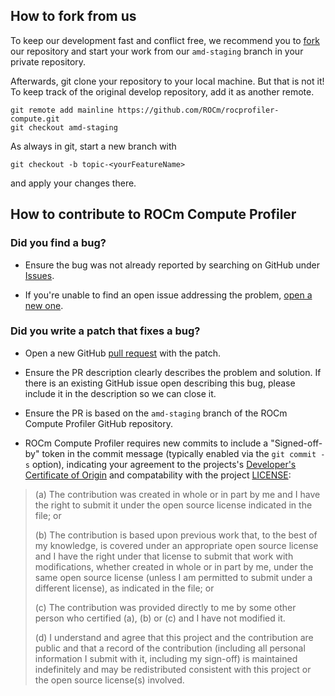 ## How to fork from us

To keep our development fast and conflict free, we recommend you to [fork](https://github.com/ROCm/rocprofiler-compute/fork) our repository and start your work from our `amd-staging` branch in your private repository.

Afterwards, git clone your repository to your local machine. But that is not it! To keep track of the original develop repository, add it as another remote.

```
git remote add mainline https://github.com/ROCm/rocprofiler-compute.git
git checkout amd-staging
```

As always in git, start a new branch with

```
git checkout -b topic-<yourFeatureName>
```

and apply your changes there.

## How to contribute to ROCm Compute Profiler

### Did you find a bug?

- Ensure the bug was not already reported by searching on GitHub under [Issues](https://github.com/ROCm/rocprofiler-compute/issues).

- If you're unable to find an open issue addressing the problem, [open a new one](https://github.com/ROCm/rocprofiler-compute/issues/new).

### Did you write a patch that fixes a bug?

- Open a new GitHub [pull request](https://github.com/ROCm/rocprofiler-compute/compare) with the patch.

- Ensure the PR description clearly describes the problem and solution. If there is an existing GitHub issue open describing this bug, please include it in the description so we can close it.

- Ensure the PR is based on the `amd-staging` branch of the ROCm Compute Profiler GitHub repository.

- ROCm Compute Profiler requires new commits to include a "Signed-off-by" token in the commit message (typically enabled via the `git commit -s` option), indicating your agreement to the projects's [Developer's Certificate of Origin](https://developercertificate.org/) and compatability with the project [LICENSE](https://github.com/ROCm/rocprofiler-compute/blob/main/LICENSE):


> (a) The contribution was created in whole or in part by me and I
> have the right to submit it under the open source license
> indicated in the file; or
>
> (b) The contribution is based upon previous work that, to the best
> of my knowledge, is covered under an appropriate open source
> license and I have the right under that license to submit that
> work with modifications, whether created in whole or in part
> by me, under the same open source license (unless I am
> permitted to submit under a different license), as indicated
> in the file; or
>
> (c) The contribution was provided directly to me by some other
> person who certified (a), (b) or (c) and I have not modified
> it.
>
> (d) I understand and agree that this project and the contribution
> are public and that a record of the contribution (including all
> personal information I submit with it, including my sign-off) is
> maintained indefinitely and may be redistributed consistent with
> this project or the open source license(s) involved.
